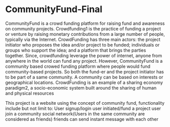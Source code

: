 # CommunityFund-Final
CommunityFund is a crowd funding platform for raising fund and awareness on community projects.
Crowdfunding1
is the practice of funding a project or venture by raising monetary contributions
from a large number of people, typically via the Internet. CrowdFunding has three main actors:
the project initiator who proposes the idea and/or project to be funded; individuals or groups who
support the idea; and a platform that brings the parties together. Since, crowdfunding leverage the
power of internet, anyone from anywhere in the world can fund any project. However, CommunityFund
is a community based crowed funding platform where people would fund community-based
projects. So both the fund-er and the project initiator has to be part of a same community. A
community can be based on interests or geographical locations. CrowdFunding is an example of
a sharing economy paradigm2, a socio-economic system built around the sharing of human and
physical resources

This project is a website using the concept of community fund, functionality include but not limit to:
User signup/login
user initiated/fund a project 
user join a community
social network(Users in the same community are considered as friends)
friends can send instant message with each other 
